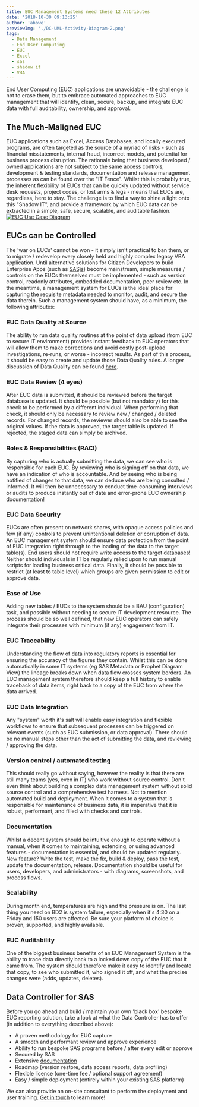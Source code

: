 ```yaml
---
title: EUC Management Systems need these 12 Attributes
date: '2018-10-30 09:13:25'
author: 'abowe'
previewImg: './DC-UML-Activity-Diagram-2.png'
tags:
  - Data Management
  - End User Computing
  - EUC
  - Excel
  - sas
  - shadow it
  - VBA
---
```


End User Computing (EUC) applications are unavoidable - the challenge is not to erase them, but to embrace automated approaches to EUC management that will identify, clean, secure, backup, and integrate EUC data with full auditability, ownership, and approval. <h2>The Much-Maligned EUC</h2> EUC applications such as Excel, Access Databases, and locally executed programs, are often targeted as the source of a myriad of risks - such as financial misstatements, internal fraud, incorrect models, and potential for business process disruption. The rationale being that business developed / owned applications are not subject to the same access controls, development &amp; testing standards, documentation and release management processes as can be found over the "IT Fence". Whilst this is probably true, the inherent flexibility of EUCs that can be quickly updated without service desk requests, project codes, or lost arms &amp; legs - means that EUCs are, regardless, here to stay. The challenge is to find a way to shine a light onto this "Shadow IT", and provide a framework by which EUC data can be extracted in a simple, safe, secure, scalable, and auditable fashion. <a href="https://datacontroller.io/wp-content/uploads/2018/10/DC-UML-Use-Case-Diagram-EUC.png"><img class="aligncenter size-large wp-image-1008" src="https://datacontroller.io/wp-content/uploads/2018/10/DC-UML-Use-Case-Diagram-EUC-1030x841.png" alt="EUC Use Case Diagram" /></a> <h2>EUCs can be Controlled</h2> The 'war on EUCs' cannot be won - it simply isn't practical to ban them, or to migrate / redevelop every closely held and highly complex legacy VBA application. Until alternative solutions for Citizen Developers to build Enterprise Apps (such as <a href="https://sasjs.io">SASjs</a>) become mainstream, simple measures / controls on the EUCs themselves must be implemented - such as version control, readonly attributes, embedded documentation, peer review etc. In the meantime, a management system for EUCs is the ideal place for capturing the requisite metadata needed to monitor, audit, and secure the data therein. Such a management system should have, as a minimum, the following attributes: <h3>EUC Data Quality at Source</h3> The ability to run data quality routines at the point of data upload (from EUC to secure IT environment) provides instant feedback to EUC operators that will allow them to make corrections and avoid costly post-upload investigations, re-runs, or worse - incorrect results. As part of this process, it should be easy to create and update those Data Quality rules. A longer discussion of Data Quality can be found <a href="https://www.linkedin.com/pulse/zen-art-data-quality-allan-bowe/">here</a>. <h3>EUC Data Review (4 eyes)</h3> After EUC data is submitted, it should be reviewed before the target database is updated. It should be possible (but not mandatory) for this check to be performed by a different individual. When performing that check, it should only be necessary to review new / changed / deleted records. For changed records, the reviewer should also be able to see the original values. If the data is approved, the target table is updated. If rejected, the staged data can simply be archived. <h3>Roles &amp; Responsibilities (RACI)</h3> By capturing who is actually submitting the data, we can see who is responsible for each EUC. By reviewing who is signing off on that data, we have an indication of who is accountable. And by seeing who is being notified of changes to that data, we can deduce who are being consulted / informed. It will then be unnecessary to conduct time-consuming interviews or audits to produce instantly out of date and error-prone EUC ownership documentation! <h3>EUC Data Security</h3> EUCs are often present on network shares, with opaque access policies and few (if any) controls to prevent unintentional deletion or corruption of data. An EUC management system should ensure data protection from the point of EUC integration right through to the loading of the data to the target table(s). End users should not require write access to the target databases! Neither should individuals in IT be regularly relied upon to run manual scripts for loading business critical data. Finally, it should be possible to restrict (at least to table level) which groups are given permission to edit or approve data. <h3>Ease of Use</h3> Adding new tables / EUCs to the system should be a BAU (configuration) task, and possible without needing to secure IT development resource. The process should be so well defined, that new EUC operators can safely integrate their processes with minimum (if any) engagement from IT. <h3>EUC Traceability</h3> Understanding the flow of data into regulatory reports is essential for ensuring the accuracy of the figures they contain. Whilst this can be done automatically in some IT systems (eg SAS Metadata or Prophet Diagram View) the lineage breaks down when data flow crosses system borders. An EUC management system therefore should keep a full history to enable traceback of data items, right back to a copy of the EUC from where the data arrived. <h3>EUC Data Integration</h3> Any "system" worth it's salt will enable easy integration and flexible workflows to ensure that subsequent processes can be triggered on relevant events (such as EUC submission, or data approval). There should be no manual steps other than the act of submitting the data, and reviewing / approving the data. <h3>Version control / automated testing</h3> This should really go without saying, however the reality is that there are still many teams (yes, even in IT) who work without source control. Don't even think about building a complex data management system without solid source control and a comprehensive test harness. Not to mention automated build and deployment. When it comes to a system that is responsible for maintenance of business data, it is imperative that it is robust, performant, and filled with checks and controls. <h3>Documentation</h3> Whilst a decent system should be intuitive enough to operate without a manual, when it comes to maintaining, extending, or using advanced features - documentation is essential, and should be updated regularly. New feature? Write the test, make the fix, build &amp; deploy, pass the test, update the documentation, release. Documentation should be useful for users, developers, and administrators - with diagrams, screenshots, and process flows. <h3>Scalability</h3> During month end, temperatures are high and the pressure is on. The last thing you need on BD2 is system failure, especially when it's 4:30 on a Friday and 150 users are affected. Be sure your platform of choice is proven, supported, and highly available. <h3>EUC Auditability</h3> One of the biggest business benefits of an EUC Management System is the ability to trace data directly back to a locked down copy of the EUC that it came from. The system should therefore make it easy to identify and locate that copy, to see who submitted it, who signed it off, and what the precise changes were (adds, updates, deletes). <a href="https://datacontroller.io/wp-content/uploads/2018/10/DC-UML-Deployment-Diagram-without-EUC-EUC-version.png"><img class="aligncenter wp-image-1055 size-large" src="https://datacontroller.io/wp-content/uploads/2018/10/DC-UML-Deployment-Diagram-without-EUC-EUC-version-1030x580.png" alt="" /></a> <h2>Data Controller for SAS</h2> Before you go ahead and build / maintain your own 'black box' bespoke EUC reporting solution, take a look at what the Data Controller has to offer (in addition to everything described above): <ul> <li>A proven methodology for EUC capture</li> <li>A smooth and performant review and approve experience</li> <li>Ability to run bespoke SAS programs before / after every edit or approve</li> <li>Secured by SAS</li> <li>Extensive <a href="https://docs.datacontroller.io/">documentation</a></li> <li>Roadmap (version restore, data access reports, data profiling)</li> <li>Flexible licence (one-time fee / optional support agreement)</li> <li>Easy / simple deployment (entirely within your existing SAS platform)</li> </ul> We can also provide an on-site consultant to perform the deployment and user training. <a href="https://datacontroller.io/contact/">Get in touch</a> to learn more!
